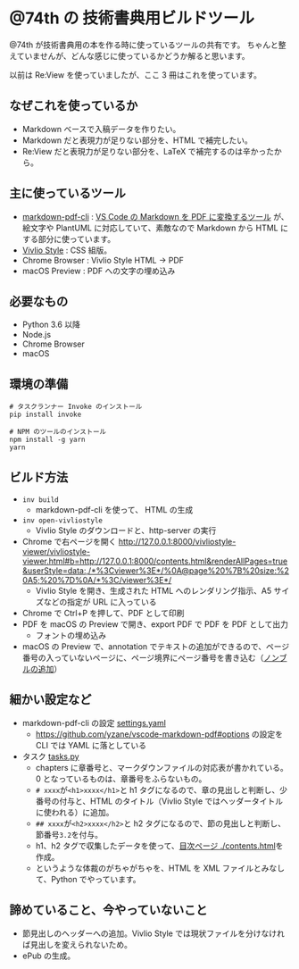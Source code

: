 # @74th の 技術書典用ビルドツール

@74th が技術書典用の本を作る時に使っているツールの共有です。
ちゃんと整えていませんが、どんな感じに使っているかどうか解ると思います。

以前は Re:View を使っていましたが、ここ 3 冊はこれを使っています。

## なぜこれを使っているか

- Markdown ベースで入稿データを作りたい。
- Markdown だと表現力が足りない部分を、HTML で補完したい。
- Re:View だと表現力が足りない部分を、LaTeX で補完するのは辛かったから。

## 主に使っているツール

- [markdown-pdf-cli](https://github.com/74th/markdown-pdf-cli) : [VS Code の Markdown を PDF に変換するツール](https://marketplace.visualstudio.com/items?itemName=yzane.markdown-pdf) が、絵文字や PlantUML に対応していて、素敵なので Markdown から HTML にする部分に使っています。
- [Vivlio Style](https://vivliostyle.org/) : CSS 組版。
- Chrome Browser : Vivlio Style HTML -> PDF
- macOS Preview : PDF への文字の埋め込み

## 必要なもの

- Python 3.6 以降
- Node.js
- Chrome Browser
- macOS

## 環境の準備

```
# タスクランナー Invoke のインストール
pip install invoke

# NPM のツールのインストール
npm install -g yarn
yarn
```

## ビルド方法

- `inv build`
  - markdown-pdf-cli を使って、 HTML の生成
- `inv open-vivliostyle`
  - Vivlio Style のダウンロードと、http-server の実行
- Chrome で右ページを開く http://127.0.0.1:8000/vivliostyle-viewer/vivliostyle-viewer.html#b=http://127.0.0.1:8000/contents.html&renderAllPages=true&userStyle=data:,/*%3Cviewer%3E*/%0A@page%20%7B%20size:%20A5;%20%7D%0A/*%3C/viewer%3E*/
  - Vivlio Style を開き、生成された HTML へのレンダリング指示、A5 サイズなどの指定が URL に入っている
- Chrome で Ctrl+P を押して、PDF として印刷
- PDF を macOS の Preview で開き、export PDF で PDF を PDF として出力
  - フォントの埋め込み
- macOS の Preview で、annotation でテキストの追加ができるので、ページ番号の入っていないページに、ページ境界にページ番号を書き込む（[ノンブルの追加](http://www.nikko-pc.com/offset/faq/off-faq.html#3-1)）

## 細かい設定など

- markdown-pdf-cli の設定 [settings.yaml](./settings.yaml)
  - https://github.com/yzane/vscode-markdown-pdf#options の設定を CLI では YAML に落としている
- タスク [tasks.py](./tasks.py)
  - chapters に章番号と、マークダウンファイルの対応表が書かれている。0 となっているものは、章番号をふらないもの。
  - `# xxxx`が`<h1>xxxx</h1>`と h1 タグになるので、章の見出しと判断し、少番号の付与と、HTML のタイトル（Vivlio Style ではヘッダータイトルに使われる）に追加。
  - `## xxxx`が`<h2>xxxx</h2>`と h2 タグになるので、節の見出しと判断し、節番号`3.2`を付与。
  - h1、h2 タグで収集したデータを使って、[目次ページ ./contents.html](./contents.html)を作成。
  - というような体裁のがちゃがちゃを、HTML を XML ファイルとみなして、Python でやっています。

## 諦めていること、今やっていないこと

- 節見出しのヘッダーへの追加。Vivlio Style では現状ファイルを分けなければ見出しを変えられないため。
- ePub の生成。
